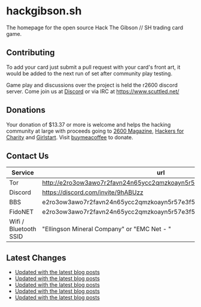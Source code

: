 # hackgibson.sh
The homepage for the open source Hack The Gibson // SH trading card game.


## Contributing

To add your card just submit a pull request with your card's front art, it would be added to the next run of set after community play testing.

Game play and discussions over the project is held the r2600 discord server. Come join us at [Discord](https://discord.com/invite/9hABUzz) or via IRC at https://www.scuttled.net/


## Donations

Your donation of $13.37 or more is welcome and helps the hacking community at large with proceeds going to [2600 Magazine](https://2600.com/), [Hackers for Charity](https://hackersforcharity.org) and [Girlstart](https://girlstart.org).  Visit [buymeacoffee](https://www.buymeacoffee.com/hackgibson.sh) to donate.


## Contact Us

Service | url
-|-
Tor | http://e2ro3ow3awo7r2favn24n65ycc2qmzkoayn5r57e3f56nvjwdcgg32ad.onion
Discord | https://discord.com/invite/9hABUzz
BBS | e2ro3ow3awo7r2favn24n65ycc2qmzkoayn5r57e3f56nvjwdcgg32ad.onion:23
FidoNET | e2ro3ow3awo7r2favn24n65ycc2qmzkoayn5r57e3f56nvjwdcgg32ad.onion:24554
Wifi / Bluetooth SSID | "Ellingson Mineral Company" or "EMC Net - <fidonet address>"

## Latest Changes
<!-- BLOG-POST-LIST:START -->
- [Updated with the latest blog posts](https://github.com/DFW2600/hackgibson.sh/commit/d12039ee93e3370b0eb9ec9ed75bebdfb17854db)
- [Updated with the latest blog posts](https://github.com/DFW2600/hackgibson.sh/commit/6a19985fbb57ede23710b0af3b0064fe65e2b4be)
- [Updated with the latest blog posts](https://github.com/DFW2600/hackgibson.sh/commit/3f3b5a858fb543c9c86ed7564463db56b79d286a)
- [Updated with the latest blog posts](https://github.com/DFW2600/hackgibson.sh/commit/80a797af69b8608f32e6084c0f1448c6261d1a46)
- [Updated with the latest blog posts](https://github.com/DFW2600/hackgibson.sh/commit/1cbca71b76083e7e9002341991594ba07d07222d)
<!-- BLOG-POST-LIST:END -->
